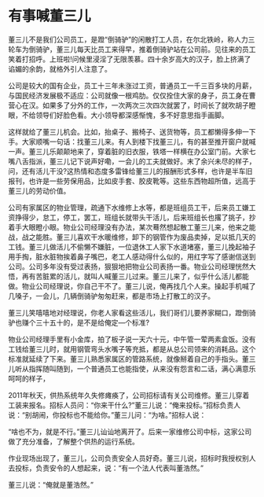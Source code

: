 # 有事喊董三儿

董三儿不是我们公司员工，是蹬“倒骑驴”的闲散打工人员，在尔北铁岭，称人力三轮车为倒骑驴，董三儿每天比员工来得早，推着倒骑驴站在公司前。见往来的员工笑着打招呼。上班啦!问候里浸淫了无限羡慕。四十余岁高大的汉子，脸上挤满了谄媚的余韵，就格外引人注意了。 

公司是较大的国有企业，员工十三年未涨过工资，普通员工一千三百多块的月薪，与国民经济发展极不适应：公司就像一根鸡肋。仅仅拴住大家的身子，员工身在曹营心在汉。如果多了分外的工作，一次两次三次四次就罢了，时间长了就吹胡子瞪眼，不给领导们好脸色看。大小领导都深感惭愧，多不好意思指手画脚。 

这样就给了董三儿机会。比如，抬桌子、搬椅子、送货物等，员工都懒得多伸一下手。大家顺嘴一句话：找董三儿来。有人到楼下找董三儿，有的甚至推开窗户就喊一声。董三儿乐颠颠地来了，穿着脏的旧衣服，铁塔一样横在办公室门前。大家七嘴八舌指派，董三儿记下说声好嘞，一会儿的工夫就做好。末了余兴未尽的样子，问，还有活儿干没?这热情和态度多雷锋给董三儿的报酬形式多样，也许是半车旧报刊，也许是一些劳保用品，比如皮手套、胶皮靴等。这些东西物超所值，远高于董三儿的劳动价值。 

公司有家属区的物业管理，疏通下水维修上水等，都是班组员工干，后来员工嫌工资挣得少，怠工，停工，罢工，班组长就带头干活儿，后来班组长也撂了挑子，抄着手大眼瞪小眼。物业公司经理没有办法，某次蓦然想起散工董三儿来，他来之能战，战之能胜。董三儿喜欢干水暖维修，卸下的钢管作为废品卖掉，足以抵几天的工钱。董三儿做活儿不偷懒不嫌脏，一位退休工人家下水道堵塞，董三儿挽起袖子用手掏，脏水脏物挨着鼻子嘴巴，老工人感动得什么似的，用红字写了感谢信送到公司。公司多年没有受过表扬，狠狠地把物业公司表扬一番。物业公司经理恍然大悟，再有苦脏累的活儿，就叫人喊董三儿过来。董三儿来了，似乎什么活儿都能做。物业公司经理说，你自己干不了。董三儿说，俺再找几个人来。操起手机喊了几嗓子，一会儿，几辆倒骑驴匆匆赶来，都是市场上打散工的汉子。 

董三儿笑嘻嘻地对经理说，你老人家看这些活儿，我们哥们儿要养家糊口，蹬倒骑驴也赚个三十五十的，是不是给俺定—个标准? 

物业公司经理手里有小金库，拍了板子说一天六十元，中午管一荤两素盒饭。没有工钱给董三儿时，就用钢管弯头水嘴子等充抵，都是从总公司领来的消耗品。这个标准就延续了下来。董三儿熟悉家属区的管路系统，就像掰着自己的手指头。董三儿听从指挥随叫随到，一个普通员工也能指使，从来没有怨言和二话，满心满意乐呵呵的样子， 

2011年秋天，供热系统年久失修瘫痪了，公司招标请有关公司维修。董三儿穿着工装来报名。招标人员问：“你来干什么?”董三儿说：“俺来投标。”招标负责人说：“别胡闹，你投标也不能给你。”董三儿问：“为啥。”招标人说： 

“啥也不为，就是不行。”董三儿讪讪地离开了。后来一家维修公司中标，这家公司做了充分准备，了解整个供热的运行系统。 

作业现场出现了，董三儿，公司负责安全人员好奇。董三儿说，招标时我授权别人去投标，负责安令的人想起来，说：“有一个法人代表叫董浩然。” 

董三儿说：“俺就是董浩然。”